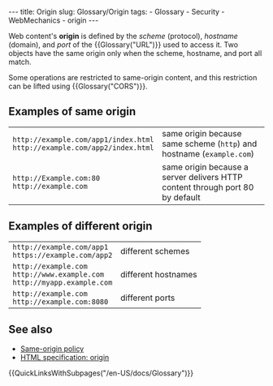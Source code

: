 --- title: Origin slug: Glossary/Origin tags: - Glossary - Security - WebMechanics - origin ---

Web content's **origin** is defined by the *scheme* (protocol), *hostname* (domain), and *port* of the {{Glossary("URL")}} used to access it. Two objects have the same origin only when the scheme, hostname, and port all match.

Some operations are restricted to same-origin content, and this restriction can be lifted using {{Glossary("CORS")}}.

Examples of same origin
-----------------------

<table><tbody><tr class="odd"><td><code>http://example.com/app1/index.html</code><br />
<code>http://example.com/app2/index.html</code></td><td>same origin because same scheme (<code>http</code>) and hostname (<code>example.com</code>)</td></tr><tr class="even"><td><code>http://Example.com:80</code><br />
<code>http://example.com</code></td><td>same origin because a server delivers HTTP content through port 80 by default</td></tr></tbody></table>

Examples of different origin
----------------------------

<table><tbody><tr class="odd"><td><code>http://example.com/app1</code><br />
<code>https://example.com/app2</code></td><td>different schemes</td></tr><tr class="even"><td><code>http://example.com</code><br />
<code>http://www.example.com</code><br />
<code>http://myapp.example.com</code></td><td>different hostnames</td></tr><tr class="odd"><td><code>http://example.com</code><br />
<code>http://example.com:8080</code></td><td>different ports</td></tr></tbody></table>

See also
--------

-   [Same-origin policy](/en-US/docs/Web/Security/Same-origin_policy)
-   [HTML specification: origin](https://html.spec.whatwg.org/multipage/origin.html#origin)

{{QuickLinksWithSubpages("/en-US/docs/Glossary")}}
